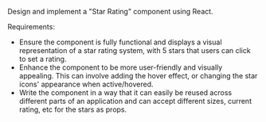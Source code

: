 Design and implement a "Star Rating" component using React.

Requirements:

- Ensure the component is fully functional and displays a visual representation of a star rating system, with 5 stars that users can click to set a rating.
- Enhance the component to be more user-friendly and visually appealing. This can involve adding the hover effect, or changing the star icons' appearance when active/hovered.
- Write the component in a way that it can easily be reused across different parts of an application and can accept different sizes, current rating, etc for the stars as props.
